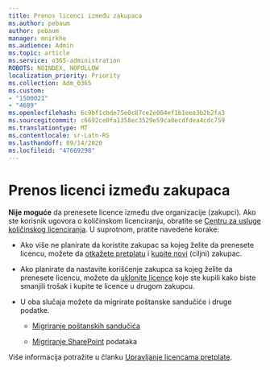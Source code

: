 ```yaml
---
title: Prenos licenci između zakupaca
ms.author: pebaum
author: pebaum
manager: mnirkhe
ms.audience: Admin
ms.topic: article
ms.service: o365-administration
ROBOTS: NOINDEX, NOFOLLOW
localization_priority: Priority
ms.collection: Adm_O365
ms.custom:
- "1500021"
- "4689"
ms.openlocfilehash: 6c9bf1cbde75e0c87ce2e004ef1b1eee3b2b2fa3
ms.sourcegitcommit: c6692ce0fa1358ec3529e59ca0ecdfdea4cdc759
ms.translationtype: MT
ms.contentlocale: sr-Latn-RS
ms.lasthandoff: 09/14/2020
ms.locfileid: "47669298"
---
```

# <a name="transfer-licenses-between-tenants"></a>Prenos licenci između zakupaca

**Nije moguće** da prenesete licence između dve organizacije (zakupci). Ako ste korisnik ugovora o količinskom licenciranju, obratite se [Centru za usluge količinskog licenciranja](https://support.microsoft.com/help/4471406/how-to-contact-the-microsoft-volume-licensing-service-center). U suprotnom, pratite navedene korake: 

- Ako više ne planirate da koristite zakupac sa kojeg želite da prenesete licencu, možete da [otkažete pretplatu](https://admin.microsoft.com/Adminportal/Home?source=applauncher#/subscriptions) i [kupite novi](https://products.office.com/compare-all-microsoft-office-products-b?rtc=1&activetab=tab:primaryr2) (ciljni) zakupac.

- Ako planirate da nastavite korišćenje zakupca sa kojeg želite da prenesete licencu, možete da [uklonite licence](https://docs.microsoft.com/microsoft-365/commerce/licenses/buy-licenses?view=o365-worldwide) koje ste kupili kako biste smanjili trošak i kupite te licence u drugom zakupcu.

- U oba slučaja možete da migrirate poštanske sandučiće i druge podatke.

    - [Migriranje poštanskih sandučića](https://docs.microsoft.com/Exchange/mailbox-migration/migrate-mailboxes-across-tenants)

    - [Migriranje SharePoint](https://aka.ms/modernSpoAdminCenter/CloudContentMigrations) podataka

Više informacija potražite u članku [Upravljanje licencama pretplate](https://docs.microsoft.com/microsoft-365/commerce/licenses/buy-licenses?view=o365-worldwide).
